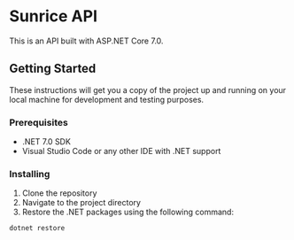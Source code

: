 # Sunrice API

This is an API built with ASP.NET Core 7.0.

## Getting Started

These instructions will get you a copy of the project up and running on your local machine for development and testing purposes.

### Prerequisites

- .NET 7.0 SDK
- Visual Studio Code or any other IDE with .NET support

### Installing

1. Clone the repository
2. Navigate to the project directory
3. Restore the .NET packages using the following command:

```sh
dotnet restore


